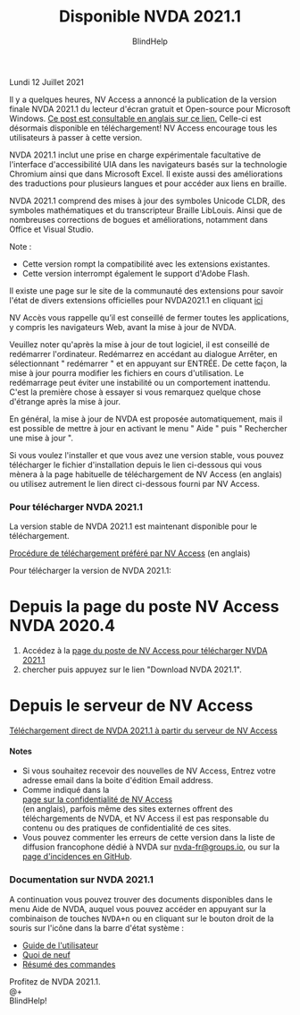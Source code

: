 ﻿---
title: Disponible NVDA 2021.1
permalink: "/nvda-2021-1/"
layout: post
author: BlindHelp
---

<footer>Lundi 12 Juillet 2021</footer>

Il y a quelques heures, NV Access a annoncé la publication de la version finale NVDA 2021.1 du lecteur d'écran gratuit et Open-source pour Microsoft Windows. [Ce post est consultable en anglais sur ce lien.](https://www.nvaccess.org/post/nvda-2021-1/) Celle-ci est désormais disponible en téléchargement! NV Access encourage tous les utilisateurs à passer à cette version.    

NVDA 2021.1 inclut une prise en charge expérimentale facultative de l'interface d'accessibilité UIA dans les navigateurs basés sur la technologie Chromium ainsi que dans Microsoft Excel. Il existe aussi des améliorations des traductions pour plusieurs langues et pour accéder aux liens en braille.    

NVDA 2021.1 comprend des mises à jour des symboles Unicode CLDR, des symboles mathématiques et du transcripteur Braille LibLouis. Ainsi que de nombreuses corrections de bogues et améliorations, notamment dans Office et Visual Studio.    

Note :

* Cette version rompt la compatibilité avec les extensions existantes.
* Cette version interrompt également le support d'Adobe Flash.

Il existe une page sur le site de la communauté des extensions  pour savoir l'état de divers extensions officielles pour NVDA2021.1 en cliquant [ici](https://addons.nvda-project.org/addons/nvdacompat.fr.html)

NV Accès vous rappelle qu’il est conseillé de fermer toutes les applications, y compris les navigateurs Web, avant la mise à jour de NVDA.    

Veuillez noter qu'après la mise à jour de tout logiciel, il est conseillé de redémarrer l'ordinateur. Redémarrez en accédant au dialogue Arrêter, en sélectionnant " redémarrer " et en appuyant sur ENTRÉE. De cette façon, la mise à jour pourra modifier les fichiers en cours d'utilisation. Le redémarrage peut éviter une instabilité ou un comportement inattendu. C'est la première chose à essayer si vous remarquez quelque chose d'étrange après la mise à jour.    

En général, la mise à jour de NVDA est proposée automatiquement, mais il est possible de mettre à jour en activant le menu " Aide " puis " Rechercher une mise à jour ".    

Si vous voulez l'installer et que vous avez une version stable, vous pouvez télécharger le fichier d'installation depuis le lien ci-dessous qui vous mènera à la page habituelle de téléchargement  de NV Access (en anglais) ou utilisez autrement le lien direct ci-dessous fourni par NV Access.    

###  Pour télécharger NVDA 2021.1 ###

La version stable de NVDA  2021.1 est maintenant disponible pour le téléchargement.    

[Procédure de téléchargement préféré par NV Access](https://groups.io/g/nvda-devel/message/45172) (en anglais)    

Pour télécharger la version de NVDA 2021.1:    

# Depuis la page du poste NV Access NVDA 2020.4 #

1. Accédez à la [page du poste de NV Access pour télécharger NVDA 2021.1](https://www.nvaccess.org/post/nvda-2021-1/)    
2. chercher puis appuyez sur le lien "Download NVDA 2021.1".               

# Depuis le serveur de NV Access #
  
[Téléchargement direct de NVDA 2021.1 à partir du serveur de NV Access](http://www.nvaccess.org/download/nvda/releases/2021.1/nvda_2021.1.exe)    

#### Notes ####

* Si vous souhaitez recevoir des nouvelles de NV Access, Entrez votre adresse email dans la boite d'édition Email address.                
* Comme indiqué dans la            
[page sur la confidentialité de NV Access](http://www.nvaccess.org/privacy/)           
(en anglais), parfois même des sites externes offrent des téléchargements de NVDA, et NV Access il est pas responsable du contenu ou des pratiques de confidentialité de ces sites.         
* Vous pouvez commenter les erreurs de cette version dans la liste de diffusion francophone dédié à NVDA sur [nvda-fr@groups.io](mailto:nvda-fr@groups.io), ou sur la [page d'incidences en GitHub](https://github.com/nvaccess/nvda/issues).              

### Documentation sur NVDA 2021.1 ###

A continuation vous pouvez trouver des documents disponibles  dans le menu Aide de NVDA, auquel vous pouvez accéder en appuyant sur la combinaison de touches <kbd>NVDA+n</kbd> ou en cliquant sur le bouton droit de la souris sur l'icône dans la barre d'état système :

* [Guide de l'utilisateur](https://blindhelp.github.io/userGuide.html)
* [Quoi de neuf](https://blindhelp.github.io/changes.html)
* [Résumé des commandes](https://blindhelp.github.io/keyCommands.html)

Profitez de NVDA 2021.1.    
@+    
BlindHelp!    